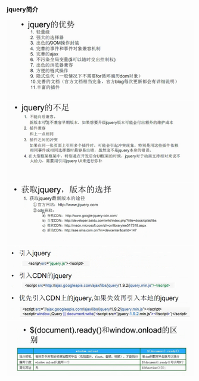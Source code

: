 ### jquery简介

![](./images/1-1.png)
![](./images/1-2.png)
![](./images/1-3.png)
![](./images/1-4.png)
![](./images/1-5.png)
